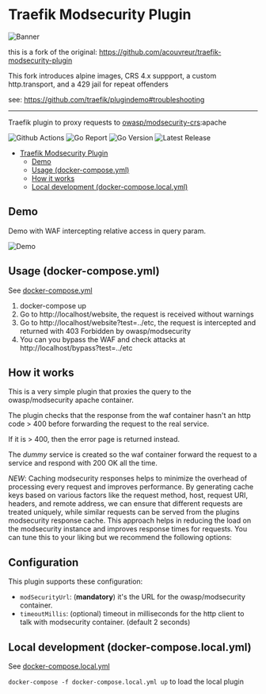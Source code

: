 # Traefik Modsecurity Plugin

![Banner](./img/banner.png)

this is a fork of the original: https://github.com/acouvreur/traefik-modsecurity-plugin

This fork introduces alpine images, CRS 4.x suppport, a custom http.transport, and a 429 jail for repeat offenders

see:  https://github.com/traefik/plugindemo#troubleshooting

----

Traefik plugin to proxy requests to [owasp/modsecurity-crs](https://hub.docker.com/r/owasp/modsecurity-crs):apache

![Github Actions](https://img.shields.io/github/actions/workflow/status/madebymode/traefik-modsecurity-plugin/build.yml?style=flat-square&branch=main)
![Go Report](https://goreportcard.com/badge/github.com/madebymode/traefik-modsecurity-plugin?style=flat-square)
![Go Version](https://img.shields.io/github/go-mod/go-version/madebymode/traefik-modsecurity-plugin?style=flat-square)
![Latest Release](https://img.shields.io/github/release/madebymode/traefik-modsecurity-plugin/all.svg?style=flat-square)

- [Traefik Modsecurity Plugin](#traefik-modsecurity-plugin)
    - [Demo](#demo)
    - [Usage (docker-compose.yml)](#usage-docker-composeyml)
    - [How it works](#how-it-works)
    - [Local development (docker-compose.local.yml)](#local-development-docker-composelocalyml)

## Demo

Demo with WAF intercepting relative access in query param.

![Demo](./img/waf.gif)

## Usage (docker-compose.yml)

See [docker-compose.yml](docker-compose.yml)

1. docker-compose up
2. Go to http://localhost/website, the request is received without warnings
3. Go to http://localhost/website?test=../etc, the request is intercepted and returned with 403 Forbidden by
   owasp/modsecurity
4. You can you bypass the WAF and check attacks at http://localhost/bypass?test=../etc

## How it works

This is a very simple plugin that proxies the query to the owasp/modsecurity apache container.

The plugin checks that the response from the waf container hasn't an http code > 400 before forwarding the request to
the real service.

If it is > 400, then the error page is returned instead.

The *dummy* service is created so the waf container forward the request to a service and respond with 200 OK all the
time.

*NEW*: Caching modsecurity responses helps to minimize the overhead of processing every request and improves
performance. By generating cache keys based on various factors like the request method, host, request URI, headers, and
remote address, we can ensure that different requests are treated uniquely, while similar requests can be served from
the plugins modsecurity response cache. This approach helps in reducing the load on the modsecurity instance and improves response times for
requests. You can tune this to your liking but we recommend the following options:

## Configuration

This plugin supports these configuration:

* `modSecurityUrl`: (**mandatory**) it's the URL for the owasp/modsecurity container.
* `timeoutMillis`: (optional) timeout in milliseconds for the http client to talk with modsecurity container. (default 2
  seconds)



## Local development (docker-compose.local.yml)

See [docker-compose.local.yml](docker-compose.local.yml)

`docker-compose -f docker-compose.local.yml up` to load the local plugin
